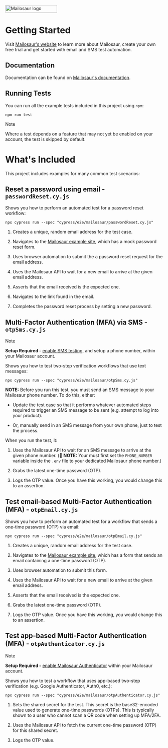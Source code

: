 <p>
<a href="https://mailosaur.com">
<img class="" height="24" width="165" alt="Mailosaur logo" src="https://mailosaur.com/images/logo-color-dark.svg">
</a>
</p>

# Getting Started

Visit [Mailosaur's website](https://mailosaur.com) to learn more about Mailosaur, create your own free trial and get started with email and SMS test automation.

## Documentation

Documentation can be found on [Mailosaur's documentation](https://mailosaur.com/docs).

## Running Tests

You can run all the example tests included in this project using `npm`:

```
npm run test
```

> [!NOTE]  
> Where a test depends on a feature that may not yet be enabled on your account, the test is skipped by default.

# What's Included

This project includes examples for many common test scenarios:

## Reset a password using email - `passwordReset.cy.js`

Shows you how to perform an automated test for a password reset workflow:

```
npx cypress run --spec "cypress/e2e/mailosaur/passwordReset.cy.js"
```

1. Creates a unique, random email address for the test case.

2. Navigates to the [Mailosaur example site](https://example.mailosaur.com/password-reset), which has a mock password reset form.

3. Uses browser automation to submit the a password reset request for the email address.

4. Uses the Mailosaur API to wait for a new email to arrive at the given email address.

5. Asserts that the email received is the expected one.

6. Navigates to the link found in the email.

7. Completes the password reset process by setting a new password.

## Multi-Factor Authentication (MFA) via SMS - `otpSms.cy.js`

> [!NOTE]  
> **Setup Required -** [enable SMS testing](https://mailosaur.com/app/sms), and setup a phone number, within your Mailosaur account.

Shows you how to test two-step verification workflows that use text messages:

```
npx cypress run --spec "cypress/e2e/mailosaur/otpSms.cy.js"
```

**NOTE:** Before you run this test, you must send an SMS message to your Mailosaur phone number. To do this, either:

- Update the test case so that it performs whatever automated steps required to trigger an SMS message to be sent (e.g. attempt to log into your product).

- Or, manually send in an SMS message from your own phone, just to test the process.

When you run the test, it:

1. Uses the Mailosaur API to wait for an SMS message to arrive at the given phone number. (🚨 **NOTE:** Your must first set the `PHONE_NUMBER` variable inside the `.env` file to your dedicated Mailosaur phone number.)

2. Grabs the latest one-time password (OTP).

3. Logs the OTP value. Once you have this working, you would change this to an assertion.

## Test email-based Multi-Factor Authentication (MFA) - `otpEmail.cy.js`

Shows you how to perform an automated test for a workflow that sends a one-time password (OTP) via email:

```
npx cypress run --spec "cypress/e2e/mailosaur/otpEmail.cy.js"
```

1. Creates a unique, random email address for the test case.

2. Navigates to the [Mailosaur example site](https://example.mailosaur.com/otp), which has a form that sends an email containing a one-time password (OTP).

3. Uses browser automation to submit this form.

4. Uses the Mailosaur API to wait for a new email to arrive at the given email address.

5. Asserts that the email received is the expected one.

6. Grabs the latest one-time password (OTP).

7. Logs the OTP value. Once you have this working, you would change this to an assertion.

## Test app-based Multi-Factor Authentication (MFA) - `otpAuthenticator.cy.js`

> [!NOTE]  
> **Setup Required -** [enable Mailosaur Authenticator](https://mailosaur.com/app/authenticator) within your Mailosaur account.

Shows you how to test a workflow that uses app-based two-step verification (e.g. Google Authenticator, Auth0, etc.):

```
npx cypress run --spec "cypress/e2e/mailosaur/otpAuthenticator.cy.js"
```

1. Sets the shared secret for the test. This secret is the base32-encoded value used to generate one-time passwords (OTPs). This is typically shown to a user who cannot scan a QR code when setting up MFA/2FA.

2. Uses the Mailosaur API to fetch the current one-time password (OTP) for this shared secret.

3. Logs the OTP value.
